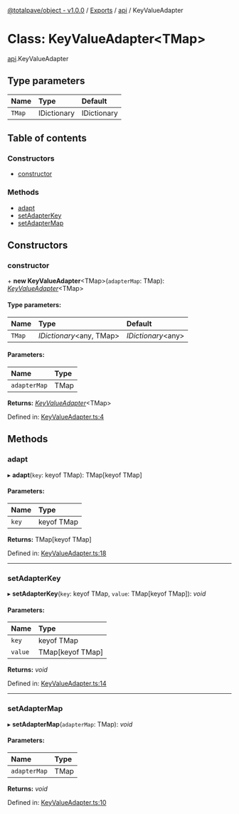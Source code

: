 [@totalpave/object - v1.0.0](../README.md) / [Exports](../modules.md) / [api](../modules/api.md) / KeyValueAdapter

# Class: KeyValueAdapter<TMap\>

[api](../modules/api.md).KeyValueAdapter

## Type parameters

Name | Type | Default |
:------ | :------ | :------ |
`TMap` | IDictionary | IDictionary |

## Table of contents

### Constructors

- [constructor](api.keyvalueadapter.md#constructor)

### Methods

- [adapt](api.keyvalueadapter.md#adapt)
- [setAdapterKey](api.keyvalueadapter.md#setadapterkey)
- [setAdapterMap](api.keyvalueadapter.md#setadaptermap)

## Constructors

### constructor

\+ **new KeyValueAdapter**<TMap\>(`adapterMap`: TMap): [*KeyValueAdapter*](keyvalueadapter.keyvalueadapter-1.md)<TMap\>

#### Type parameters:

Name | Type | Default |
:------ | :------ | :------ |
`TMap` | *IDictionary*<any, TMap\> | *IDictionary*<any\> |

#### Parameters:

Name | Type |
:------ | :------ |
`adapterMap` | TMap |

**Returns:** [*KeyValueAdapter*](keyvalueadapter.keyvalueadapter-1.md)<TMap\>

Defined in: [KeyValueAdapter.ts:4](https://github.com/totalpave/object/blob/53c6978/src/KeyValueAdapter.ts#L4)

## Methods

### adapt

▸ **adapt**(`key`: keyof TMap): TMap[keyof TMap]

#### Parameters:

Name | Type |
:------ | :------ |
`key` | keyof TMap |

**Returns:** TMap[keyof TMap]

Defined in: [KeyValueAdapter.ts:18](https://github.com/totalpave/object/blob/53c6978/src/KeyValueAdapter.ts#L18)

___

### setAdapterKey

▸ **setAdapterKey**(`key`: keyof TMap, `value`: TMap[keyof TMap]): *void*

#### Parameters:

Name | Type |
:------ | :------ |
`key` | keyof TMap |
`value` | TMap[keyof TMap] |

**Returns:** *void*

Defined in: [KeyValueAdapter.ts:14](https://github.com/totalpave/object/blob/53c6978/src/KeyValueAdapter.ts#L14)

___

### setAdapterMap

▸ **setAdapterMap**(`adapterMap`: TMap): *void*

#### Parameters:

Name | Type |
:------ | :------ |
`adapterMap` | TMap |

**Returns:** *void*

Defined in: [KeyValueAdapter.ts:10](https://github.com/totalpave/object/blob/53c6978/src/KeyValueAdapter.ts#L10)

